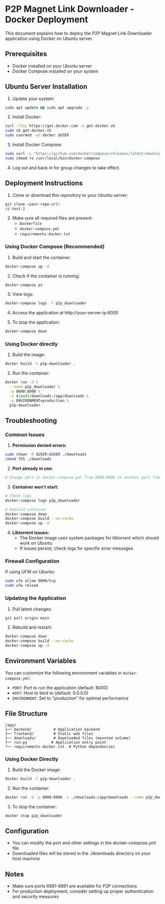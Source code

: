 # P2P Magnet Link Downloader - Docker Deployment

This document explains how to deploy the P2P Magnet Link Downloader application using Docker on Ubuntu server.

## Prerequisites

- Docker installed on your Ubuntu server
- Docker Compose installed on your system

## Ubuntu Server Installation

1. Update your system:
```bash
sudo apt update && sudo apt upgrade -y
```

2. Install Docker:
```bash
curl -fsSL https://get.docker.com -o get-docker.sh
sudo sh get-docker.sh
sudo usermod -aG docker $USER
```

3. Install Docker Compose:
```bash
sudo curl -L "https://github.com/docker/compose/releases/latest/download/docker-compose-$(uname -s)-$(uname -m)" -o /usr/local/bin/docker-compose
sudo chmod +x /usr/local/bin/docker-compose
```

4. Log out and back in for group changes to take effect.

## Deployment Instructions

1. Clone or download this repository to your Ubuntu server:
```bash
git clone <your-repo-url>
cd test-2
```

2. Make sure all required files are present:
   - `Dockerfile`
   - `docker-compose.yml`
   - `requirements-docker.txt`

### Using Docker Compose (Recommended)

1. Build and start the container:

```bash
docker-compose up -d
```

2. Check if the container is running:
```bash
docker-compose ps
```

3. View logs:
```bash
docker-compose logs -f p2p_downloader
```

4. Access the application at http://your-server-ip:8000

5. To stop the application:
```bash
docker-compose down
```

### Using Docker directly

1. Build the image:
```bash
docker build -t p2p-downloader .
```

2. Run the container:
```bash
docker run -d \
  --name p2p_downloader \
  -p 8000:8000 \
  -v $(pwd)/downloads:/app/downloads \
  -e ENVIRONMENT=production \
  p2p-downloader
```

## Troubleshooting

### Common Issues

1. **Permission denied errors:**
```bash
sudo chown -R $USER:$USER ./downloads
chmod 755 ./downloads
```

2. **Port already in use:**
```bash
# Change port in docker-compose.yml from 8000:8000 to another port like 8001:8000
```

3. **Container won't start:**
```bash
# Check logs
docker-compose logs p2p_downloader

# Rebuild container
docker-compose down
docker-compose build --no-cache
docker-compose up -d
```

4. **Libtorrent issues:**
   - The Docker image uses system packages for libtorrent which should work on Ubuntu
   - If issues persist, check logs for specific error messages

### Firewall Configuration

If using UFW on Ubuntu:
```bash
sudo ufw allow 8000/tcp
sudo ufw reload
```

### Updating the Application

1. Pull latest changes:
```bash
git pull origin main
```

2. Rebuild and restart:
```bash
docker-compose down
docker-compose build --no-cache
docker-compose up -d
```

## Environment Variables

You can customize the following environment variables in `docker-compose.yml`:

- `PORT`: Port to run the application (default: 8000)
- `HOST`: Host to bind to (default: 0.0.0.0)
- `ENVIRONMENT`: Set to "production" for optimal performance

## File Structure

```
/app/
├── backend/          # Application backend
├── frontend/         # Static web files  
├── downloads/        # Downloaded files (mounted volume)
├── run.py           # Application entry point
└── requirements-docker.txt  # Python dependencies
```

### Using Docker Directly

1. Build the Docker image:

```bash
docker build -t p2p-downloader .
```

2. Run the container:

```bash
docker run -d -p 8000:8000 -v ./downloads:/app/downloads --name p2p_downloader p2p-downloader
```

3. To stop the container:

```bash
docker stop p2p_downloader
```

## Configuration

- You can modify the port and other settings in the docker-compose.yml file
- Downloaded files will be stored in the ./downloads directory on your host machine

## Notes

- Make sure ports 6881-6891 are available for P2P connections
- For production deployment, consider setting up proper authentication and security measures
